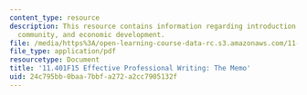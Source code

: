 ```yaml
---
content_type: resource
description: This resource contains information regarding introduction to housing,
  community, and economic development.
file: /media/https%3A/open-learning-course-data-rc.s3.amazonaws.com/11-401-introduction-to-housing-community-and-economic-development-fall-2015/24c795bb0baa7bbfa272a2cc7905132f_MIT11_401F15_EffectiveMemo.pdf
file_type: application/pdf
resourcetype: Document
title: '11.401F15 Effective Professional Writing: The Memo'
uid: 24c795bb-0baa-7bbf-a272-a2cc7905132f
---
```

